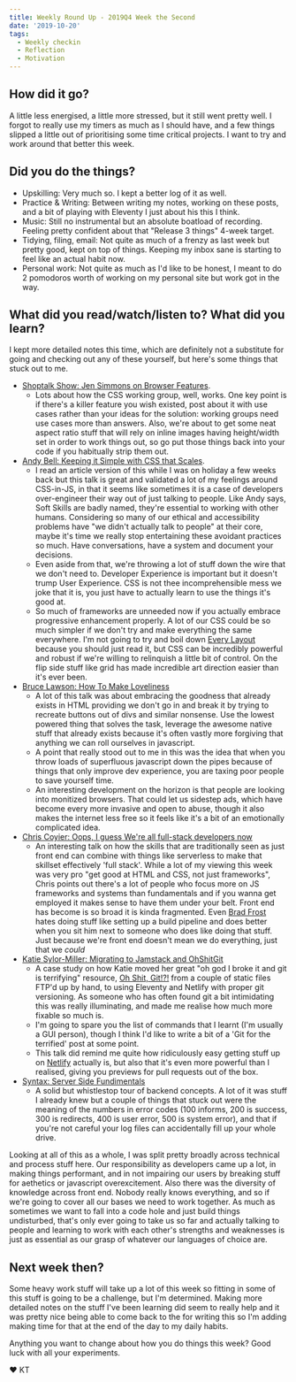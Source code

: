 ```yaml
---
title: Weekly Round Up - 2019Q4 Week the Second
date: '2019-10-20'
tags:
  - Weekly checkin
  - Reflection
  - Motivation
---
```


## How did it go?
A little less energised, a little more stressed, but it still went pretty well. I forgot to really use my timers as much as I should have, and a few things slipped a little out of prioritising some time critical projects. I want to try and work around that better this week.

## Did you do the things?
- Upskilling: Very much so. I kept a better log of it as well.
- Practice & Writing: Between writing my notes, working on these posts, and a bit of playing with Eleventy I just about his this I think.
- Music: Still no instrumental but an absolute boatload of recording. Feeling pretty confident about that "Release 3 things" 4-week target.
- Tidying, filing, email: Not quite as much of a frenzy as last week but pretty good, kept on top of things. Keeping my inbox sane is starting to feel like an actual habit now.
- Personal work: Not quite as much as I'd like to be honest, I meant to do 2 pomodoros worth of working on my personal site but work got in the way.

## What did you read/watch/listen to? What did you learn?
I kept more detailed notes this time, which are definitely not a substitute for going and checking out any of these yourself, but here's some things that stuck out to me.

- [Shoptalk Show: Jen Simmons on Browser Features](https://shoptalkshow.com/episodes/382/).
 	- Lots about how the CSS working group, well, works. One key point is if there's a killer feature you wish existed, post about it with use cases rather than your ideas for the solution: working groups need use cases more than answers. Also, we're about to get some neat aspect ratio stuff that will rely on inline images having height/width set in order to work things out, so go put those things back into your code if you habitually strip them out.
- [Andy Bell: Keeping it Simple with CSS that Scales](https://www.youtube.com/watch?v=Apm52q3xPkk).
	- I read an article version of this while I was on holiday a few weeks back but this talk is great and validated a lot of my feelings around CSS-in-JS, in that it seems like sometimes it is a case of developers over-engineer their way out of just talking to people.  Like Andy says, Soft Skills are badly named, they're essential to working with other humans. Considering so many of our ethical and accessibility problems have "we didn't actually talk to people" at their core, maybe it's time we really stop entertaining these avoidant practices so much. Have conversations, have a system and document your decisions.
	- Even aside from that, we're throwing a lot of stuff down the wire that we don't need to. Developer Experience is important but it doesn't trump User Experience. CSS is not thee incomprehensible mess we joke that it is, you just have to actually learn to use the things it's good at.
	- So much of frameworks are unneeded now if you actually embrace progressive enhancement properly. A lot of our CSS could be so much simpler if we don't try and make everything the same everywhere. I'm not going to try and boil down [Every Layout](https://every-layout.dev/) because you should just read it, but CSS can be incredibly powerful and robust if we're willing to relinquish a little bit of control. On the flip side stuff like grid has made incredible art direction easier than it's ever been.
- [Bruce Lawson: How To Make Loveliness](https://www.youtube.com/watch?v=DWxrR3s4Krk)
	- A lot of this talk was about embracing the goodness that already exists in HTML providing we don't go in and break it by trying to recreate buttons out of divs and similar nonsense. Use the lowest powered thing that solves the task, leverage the awesome native stuff that already exists because it's often vastly more forgiving that anything we can roll ourselves in javascript.
	- A point that really stood out to me in this was the idea that when you throw loads of superfluous javascript down the pipes because of things that only improve dev experience, you are taxing poor people to save yourself time.
	- An interesting development on the horizon is that people are looking into monitized browsers. That could let us sidestep ads, which have become every more invasive and open to abuse, though it also makes the internet less free so it feels like it's a bit of an emotionally complicated idea.
- [Chris Coyier: Oops, I guess We're all full-stack developers now](https://www.youtube.com/watch?v=lFOfQsi5ye0)
	-  An interesting talk on how the skills that are traditionally seen as just front end can combine with things like serverless to make that skillset effectively 'full stack'. While a lot of my viewing this week was very pro "get good at HTML and CSS, not just frameworks", Chris points out there's a lot of people who focus more on JS frameworks and systems than fundamentals and if you wanna get employed it makes sense to have them under your belt. Front end has become is so broad it is kinda fragmented. Even [Brad Frost](https://bradfrost.com/) hates doing stuff like setting up a build pipeline and does better when you sit him next to someone who does like doing that stuff. Just because we're front end doesn't mean we do everything, just that we _could_
- [Katie Sylor-Miller: Migrating to Jamstack and OhShitGit](https://www.youtube.com/watch?v=PqlhYVqLDm0)
	- A case study on how Katie moved her great "oh god I broke it and git is terrifying" resource, [Oh Shit, Git!?!](https://ohshitgit.com/) from a couple of static files FTP'd up by hand, to using Eleventy and Netlify with proper git versioning. As someone who has often found git a bit intimidating this was really illuminating, and made me realise how much more fixable so much is.
	- I'm going to spare you the list of commands that I learnt (I'm usually a GUI person), though I think I'd like to write a bit of a 'Git for the terrified' post at some point.
	- This talk did remind me quite how ridiculously easy getting stuff up on [Netlify](https://www.netlify.com/) actually is, but also that it's even more powerful than I realised, giving you previews for pull requests out of the box.
- [Syntax: Server Side Fundimentals](https://syntax.fm/show/188/the-fundamentals-server-side)
	- A solid but whistlestop tour of backend concepts. A lot of it was stuff I already knew but a couple of things that stuck out were the meaning of the numbers in error codes (100 informs, 200 is success, 300 is redirects, 400 is user error, 500 is system error), and that if you're not careful your log files can accidentally fill up your whole drive.

Looking at all of this as a whole, I was split pretty broadly across technical and process stuff here. Our responsibility as developers came up a lot, in making things performant, and in not impairing our users by breaking stuff for aethetics or javascript overexcitement. Also there was the diversity of knowledge across front end. Nobody really knows everything, and so if we're going to cover all our bases we need to work together. As much as sometimes we want to fall into a code hole and just build things undisturbed, that's only ever going to take us so far and actually talking to people and learning to work with each other's strengths and weaknesses is just as essential as our grasp of whatever our languages of choice are.

## Next week then?
Some heavy work stuff will take up a lot of this week so fitting in some of this stuff is going to be a challenge, but I'm determined. Making more detailed notes on the stuff I've been learning did seem to really help and it was pretty nice being able to come back to the for writing this so I'm adding making time for that at the end of the day to my daily habits.

Anything you want to change about how you do things this week? Good luck with all your experiments.

&#9829; KT
